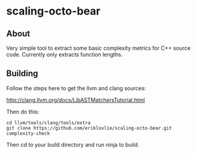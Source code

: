 scaling-octo-bear
=================

About
-----

Very simple tool to extract some basic complexity metrics for C++ source code.
Currently only extracts function lengths.

Building
--------

Follow the steps here to get the llvm and clang sources:

http://clang.llvm.org/docs/LibASTMatchersTutorial.html

Then do this:

    cd llvm/tools/clang/tools/extra
    git clone https://github.com/eriklovlie/scaling-octo-bear.git complexity-check

Then cd to your build directory and run ninja to build.
